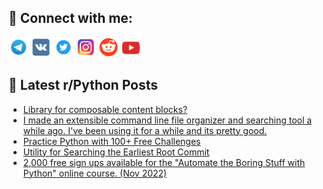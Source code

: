 ## 🔎 Connect with me:
[<img src="https://github.com/bullbesh/bullbesh/blob/main/images/Telegram.png" width="32" height="32" />](https://t.me/bullbesh)
[<img src="https://github.com/bullbesh/bullbesh/blob/main/images/VK.png" width="32" height="32" />](https://vk.com/bullbesh)
[<img src="https://github.com/bullbesh/bullbesh/blob/main/images/Twitter.png" width="32" height="32" />](https://twitter.com/bullbesh1)
[<img src="https://github.com/bullbesh/bullbesh/blob/main/images/Instagram.png" width="32" height="32" />](https://www.instagram.com/bullbesh)
[<img src="https://github.com/bullbesh/bullbesh/blob/main/images/Reddit.png" width="32" height="32" />](https://www.reddit.com/user/bullbesh)
[<img src="https://github.com/bullbesh/bullbesh/blob/main/images/YouTube.png" width="32" height="32" />](https://www.youtube.com/channel/UCtfjRs6uzgq5mfm8S06WTcg)

## 📕 Latest r/Python Posts
<!-- BLOG-POST-LIST:START -->
- [Library for composable content blocks?](https://www.reddit.com/r/Python/comments/yn5vo0/library_for_composable_content_blocks/)
- [I made an extensible command line file organizer and searching tool a while ago. I&#39;ve been using it for a while and its pretty good.](https://www.reddit.com/r/Python/comments/yn3iss/i_made_an_extensible_command_line_file_organizer/)
- [Practice Python with 100+ Free Challenges](https://www.reddit.com/r/Python/comments/yn2zgy/practice_python_with_100_free_challenges/)
- [Utility for Searching the Earliest Root Commit](https://www.reddit.com/r/Python/comments/yn2sub/utility_for_searching_the_earliest_root_commit/)
- [2,000 free sign ups available for the &quot;Automate the Boring Stuff with Python&quot; online course. &lpar;Nov 2022&rpar;](https://www.reddit.com/r/Python/comments/yn13m2/2000_free_sign_ups_available_for_the_automate_the/)
<!-- BLOG-POST-LIST:END -->

